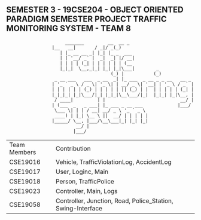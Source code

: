 SEMESTER 3 - 19CSE204 - OBJECT ORIENTED PARADIGM 
SEMESTER PROJECT
TRAFFIC MONITORING SYSTEM - TEAM 8
------------------------------------------------------------------------
            			  _______         __  __ _                             
					 |__   __|       / _|/ _(_)                            
					    | |_ __ __ _| |_| |_ _  ___                        
					    | | '__/ _` |  _|  _| |/ __|                       
					    | | | | (_| | | | | | | (__                        
					    |_|_|  \__,_|_| |_| |_|\___|        _              
					                       (_) |           (_)             
					  _ __ ___   ___  _ __  _| |_ ___  _ __ _ _ __   __ _  
					 | '_ ` _ \ / _ \| '_ \| | __/ _ \| '__| | '_ \ / _` | 
					 | | | | | | (_) | | | | | || (_) | |  | | | | | (_| | 
					 |_|_|_| |_|\___/|_| |_|_|\__\___/|_|  |_|_| |_|\__, | 
					  / ____|         | |                            __/ | 
					 | (___  _   _ ___| |_ ___ _ __ ___             |___/  
					  \___ \| | | / __| __/ _ \ '_ ` _ \                   
					  ____) | |_| \__ \ ||  __/ | | | | |                  
					 |_____/ \__, |___/\__\___|_| |_| |_|                  
					          __/ |                                        
					         |___/


<table>
	<tr>
		<td> Team Members </td>
		<td> Contribution </td>
	</tr>
	<tr>
		<td>CSE19016</td>
		<td> Vehicle, TrafficViolationLog, AccidentLog</td>
	</tr>
	<tr>
		<td>CSE19017</td>
		<td>User, Loginc, Main</td>
	</tr>
	<tr>
		<td>CSE19018</td>
		<td>Person, TrafficPolice</td>
	</tr>
	<tr>
		<td>CSE19023</td>
		<td>Controller, Main, Logs </td>
	</tr>
	<tr>
		<td>CSE19058</td>
		<td> Controller, Junction, Road, Police_Station, Swing-Interface </td>
	</tr>
	
	
</table>

